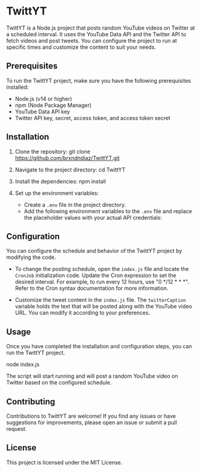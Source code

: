 # TwittYT

TwittYT is a Node.js project that posts random YouTube videos on Twitter at a scheduled interval. 
It uses the YouTube Data API and the Twitter API to fetch videos and post tweets. 
You can configure the project to run at specific times and customize the content to suit your needs.

## Prerequisites

To run the TwittYT project, make sure you have the following prerequisites installed:

- Node.js (v14 or higher)
- npm (Node Package Manager)
- YouTube Data API key
- Twitter API key, secret, access token, and access token secret

## Installation

1. Clone the repository:
   git clone https://github.com/brxndndiaz/TwittYT.git

2. Navigate to the project directory:
   cd TwittYT

3. Install the dependencies:
   npm install

4. Set up the environment variables:
   - Create a `.env` file in the project directory.
   - Add the following environment variables to the `.env` file and replace the placeholder values with your actual API credentials:

## Configuration

You can configure the schedule and behavior of the TwittYT project by modifying the code.

- To change the posting schedule, open the `index.js` file and locate the `CronJob` initialization code. 
  Update the Cron expression to set the desired interval. For example, to run every 12 hours, use "0 */12 * * *". Refer to the Cron syntax documentation for more information.

- Customize the tweet content in the `index.js` file. The `twitterCaption` variable holds the text that will be posted along with the YouTube video URL. You can modify it according to your preferences.

## Usage

Once you have completed the installation and configuration steps, you can run the TwittYT project.

node index.js

The script will start running and will post a random YouTube video on Twitter based on the configured schedule.

## Contributing

Contributions to TwittYT are welcome! If you find any issues or have suggestions for improvements, please open an issue or submit a pull request.

## License

This project is licensed under the MIT License.
